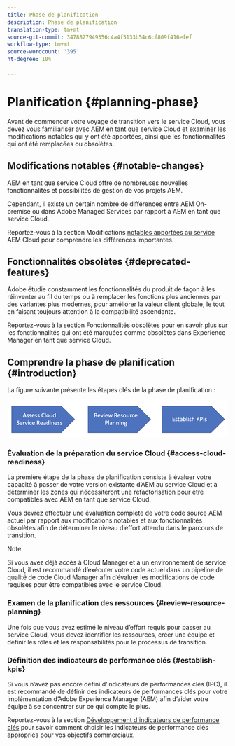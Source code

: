 ```yaml
---
title: Phase de planification
description: Phase de planification
translation-type: tm+mt
source-git-commit: 3478827949356c4a4f5133b54c6cf809f416efef
workflow-type: tm+mt
source-wordcount: '395'
ht-degree: 10%

---
```



# Planification {#planning-phase}

Avant de commencer votre voyage de transition vers le service Cloud, vous devez vous familiariser avec AEM en tant que service Cloud et examiner les modifications notables qui y ont été apportées, ainsi que les fonctionnalités qui ont été remplacées ou obsolètes.

## Modifications notables {#notable-changes}

AEM en tant que service Cloud offre de nombreuses nouvelles fonctionnalités et possibilités de gestion de vos projets AEM.

Cependant, il existe un certain nombre de différences entre AEM On-premise ou dans Adobe Managed Services par rapport à AEM en tant que service Cloud.

Reportez-vous à la section Modifications [notables apportées au service](https://docs.adobe.com/content/help/fr-FR/experience-manager-cloud-service/release-notes/aem-cloud-changes.html) AEM Cloud pour comprendre les différences importantes.

## Fonctionnalités obsolètes {#deprecated-features}

Adobe étudie constamment les fonctionnalités du produit de façon à les réinventer au fil du temps ou à remplacer les fonctions plus anciennes par des variantes plus modernes, pour améliorer la valeur client globale, le tout en faisant toujours attention à la compatibilité ascendante.

Reportez-vous à la section Fonctionnalités [](https://docs.adobe.com/content/help/en/experience-manager-cloud-service/release-notes/deprecated-removed-features.html#deprecated-features) obsolètes pour en savoir plus sur les fonctionnalités qui ont été marquées comme obsolètes dans Experience Manager en tant que service Cloud.

## Comprendre la phase de planification {#introduction}

La figure suivante présente les étapes clés de la phase de planification :

![image](/help/move-to-cloud-service/assets/planning-phaseimg1.png)

### Évaluation de la préparation du service Cloud {#access-cloud-readiness}

La première étape de la phase de planification consiste à évaluer votre capacité à passer de votre version existante d’AEM au service Cloud et à déterminer les zones qui nécessiteront une refactorisation pour être compatibles avec AEM en tant que service Cloud.

Vous devrez effectuer une évaluation complète de votre code source AEM actuel par rapport aux modifications notables et aux fonctionnalités obsolètes afin de déterminer le niveau d’effort attendu dans le parcours de transition.

>[!NOTE]
>Si vous avez déjà accès à Cloud Manager et à un environnement de service Cloud, il est recommandé d’exécuter votre code actuel dans un pipeline de qualité de code Cloud Manager afin d’évaluer les modifications de code requises pour être compatibles avec le service Cloud.

### Examen de la planification des ressources {#review-resource-planning}

Une fois que vous avez estimé le niveau d’effort requis pour passer au service Cloud, vous devez identifier les ressources, créer une équipe et définir les rôles et les responsabilités pour le processus de transition.

### Définition des indicateurs de performance clés {#establish-kpis}

Si vous n’avez pas encore défini d’indicateurs de performances clés (IPC), il est recommandé de définir des indicateurs de performances clés pour votre implémentation d’Adobe Experience Manager (AEM) afin d’aider votre équipe à se concentrer sur ce qui compte le plus.

Reportez-vous à la section [Développement d&#39;indicateurs de performance clés](https://guided.adobe.com/welcome/aem/part6.html) pour savoir comment choisir les indicateurs de performance clés appropriés pour vos objectifs commerciaux.

